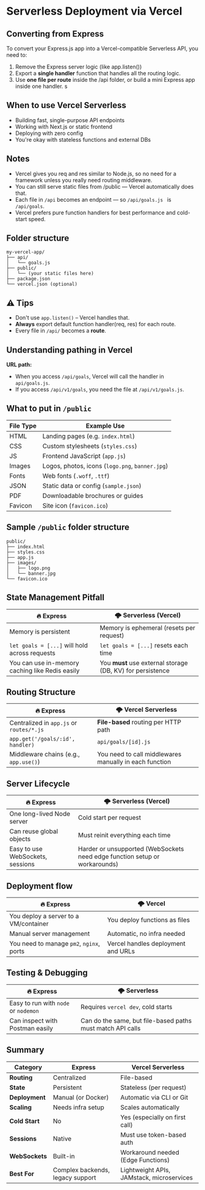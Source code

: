 # Serverless Deployment via Vercel

## Converting from Express
To convert your Express.js app into a Vercel-compatible Serverless API, you need to:
1. Remove the Express server logic (like app.listen())
2. Export a **single handler** function that handles all the routing logic.
3. Use **one file per route** inside the /api folder, or build a mini Express app inside one handler.
s

## When to use Vercel Serverless
- Building fast, single-purpose API endpoints
- Working with Next.js or static frontend
- Deploying with zero config
- You're okay with stateless functions and external DBs

## Notes
- Vercel gives you req and res similar to Node.js, so no need for a framework unless you really need routing middleware.
- You can still serve static files from /public — Vercel automatically does that.
- Each file in `/api` becomes an endpoint — so `/api/goals.js ` is `/api/goals`.
- Vercel prefers pure function handlers for best performance and cold-start speed.

## Folder structure
```
my-vercel-app/
├── api/
│   └── goals.js
├── public/
│   └── (your static files here)
├── package.json
└── vercel.json (optional)
```

## ⚠️ Tips
- Don't use `app.listen()` – Vercel handles that.
- **Always** export default function handler(req, res) for each route.
- Every file in `/api/` becomes a **route**.

## Understanding pathing in Vercel
**URL path:**
- When you access `/api/goals`, Vercel will call the handler in `api/goals.js`.
- If you access `/api/v1/goals`, you need the file at `/api/v1/goals.js`.

## What to put in `/public`

| File Type | Example Use                                     |
| --------- | ----------------------------------------------- |
| HTML      | Landing pages (e.g. `index.html`)               |
| CSS       | Custom stylesheets (`styles.css`)               |
| JS        | Frontend JavaScript (`app.js`)                  |
| Images    | Logos, photos, icons (`logo.png`, `banner.jpg`) |
| Fonts     | Web fonts (`.woff`, `.ttf`)                     |
| JSON      | Static data or config (`sample.json`)           |
| PDF       | Downloadable brochures or guides                |
| Favicon   | Site icon (`favicon.ico`)                       |

## Sample `/public` folder structure
```pgsql
public/
├── index.html
├── styles.css
├── app.js
├── images/
│   ├── logo.png
│   └── banner.jpg
└── favicon.ico
```

## State Management Pitfall
| 🔥 Express                                      | 🌩️ Serverless (Vercel)                                    |
| ----------------------------------------------- | ---------------------------------------------------------- |
| Memory is persistent                            | Memory is ephemeral (resets per request)                   |
| `let goals = [...]` will hold across requests   | `let goals = [...]` resets each time                       |
| You can use in-memory caching like Redis easily | You **must** use external storage (DB, KV) for persistence |

## Routing Structure
| 🔥 Express                               | 🌩️ Vercel Serverless                                  |
| ---------------------------------------- | ------------------------------------------------------ |
| Centralized in `app.js` or `routes/*.js` | **File-based** routing per HTTP path                   |
| `app.get('/goals/:id', handler)`         | `api/goals/[id].js`                                    |
| Middleware chains (e.g., `app.use()`)    | You need to call middlewares manually in each function |

## Server Lifecycle
| 🔥 Express                       | 🌩️ Serverless (Vercel)                                                    |
| -------------------------------- | -------------------------------------------------------------------------- |
| One long-lived Node server       | Cold start per request                                                     |
| Can reuse global objects         | Must reinit everything each time                                           |
| Easy to use WebSockets, sessions | Harder or unsupported (WebSockets need edge function setup or workarounds) |

## Deployment flow
| 🔥 Express                               | 🌩️ Vercel                         |
| ---------------------------------------- | ---------------------------------- |
| You deploy a server to a VM/container    | You deploy functions as files      |
| Manual server management                 | Automatic, no infra needed         |
| You need to manage `pm2`, `nginx`, ports | Vercel handles deployment and URLs |

## Testing & Debugging
| 🔥 Express                           | 🌩️ Serverless                                             |
| ------------------------------------ | ---------------------------------------------------------- |
| Easy to run with `node` or `nodemon` | Requires `vercel dev`, cold starts                         |
| Can inspect with Postman easily      | Can do the same, but file-based paths must match API calls |

## Summary 
| Category       | Express                          | Vercel Serverless                         |
| -------------- | -------------------------------- | ----------------------------------------- |
| **Routing**    | Centralized                      | File-based                                |
| **State**      | Persistent                       | Stateless (per request)                   |
| **Deployment** | Manual (or Docker)               | Automatic via CLI or Git                  |
| **Scaling**    | Needs infra setup                | Scales automatically                      |
| **Cold Start** | No                               | Yes (especially on first call)            |
| **Sessions**   | Native                           | Must use token-based auth                 |
| **WebSockets** | Built-in                         | Workaround needed (Edge Functions)        |
| **Best For**   | Complex backends, legacy support | Lightweight APIs, JAMstack, microservices |
